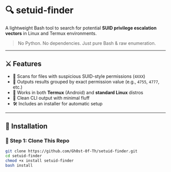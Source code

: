# 🔍 setuid-finder

A lightweight Bash tool to search for potential **SUID privilege escalation vectors** in Linux and Termux environments.

> No Python. No dependencies. Just pure Bash & raw enumeration.

---

## ⚔️ Features

- 🔎 Scans for files with suspicious SUID-style permissions (`4XXX`)
- 📁 Outputs results grouped by exact permission value (e.g., `4755`, `4777`, etc.)
- 🧪 Works in both **Termux** (Android) and **standard Linux** distros
- 📜 Clean CLI output with minimal fluff
- 🛠️ Includes an installer for automatic setup

---

## 💾 Installation

### 🧠 Step 1: Clone This Repo

```bash
git clone https://github.com/Gh0st-0f-Th/setuid-finder.git
cd setuid-finder
chmod +x install setuid-finder
bash install

